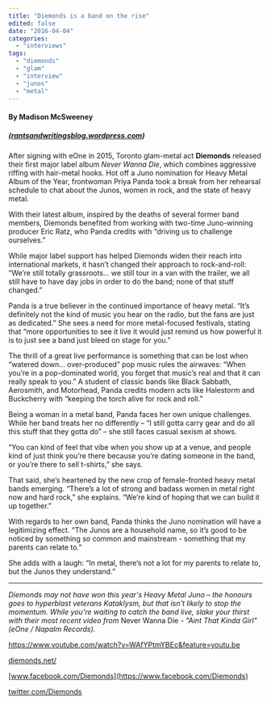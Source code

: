 ```yaml
---
title: "Diemonds is a band on the rise"
edited: false
date: "2016-04-04"
categories:
  - "interviews"
tags:
  - "diemonds"
  - "glam"
  - "interview"
  - "junos"
  - "metal"
---
```


#### By Madison McSweeney

##### ([rantsandwritingsblog.wordpress.com](http://rantsandwritingsblog.wordpress.com))

After signing with eOne in 2015, Toronto glam-metal act **Diemonds** released their first major label album _Never Wanna Die_, which combines aggressive riffing with hair-metal hooks. Hot off a Juno nomination for Heavy Metal Album of the Year, frontwoman Priya Panda took a break from her rehearsal schedule to chat about the Junos, women in rock, and the state of heavy metal.

With their latest album, inspired by the deaths of several former band members, Diemonds benefited from working with two-time Juno-winning producer Eric Ratz, who Panda credits with “driving us to challenge ourselves.”

While major label support has helped Diemonds widen their reach into international markets, it hasn’t changed their approach to rock-and-roll: “We’re still totally grassroots… we still tour in a van with the trailer, we all still have to have day jobs in order to do the band; none of that stuff changed.”

Panda is a true believer in the continued importance of heavy metal. “It’s definitely not the kind of music you hear on the radio, but the fans are just as dedicated.” She sees a need for more metal-focused festivals, stating that “more opportunities to see it live it would just remind us how powerful it is to just see a band just bleed on stage for you.”

The thrill of a great live performance is something that can be lost when “watered down… over-produced” pop music rules the airwaves: “When you’re in a pop-dominated world, you forget that music’s real and that it can really speak to you.” A student of classic bands like Black Sabbath, Aerosmith, and Motorhead, Panda credits modern acts like Halestorm and Buckcherry with “keeping the torch alive for rock and roll.”

Being a woman in a metal band, Panda faces her own unique challenges. While her band treats her no differently – “I still gotta carry gear and do all this stuff that they gotta do” – she still faces casual sexism at shows.

“You can kind of feel that vibe when you show up at a venue, and people kind of just think you’re there because you’re dating someone in the band, or you’re there to sell t-shirts,” she says.

That said, she’s heartened by the new crop of female-fronted heavy metal bands emerging. “There’s a lot of strong and badass women in metal right now and hard rock,” she explains. “We’re kind of hoping that we can build it up together.”

With regards to her own band, Panda thinks the Juno nomination will have a legitimizing effect. “The Junos are a household name, so it’s good to be noticed by something so common and mainstream - something that my parents can relate to.”

She adds with a laugh: “In metal, there’s not a lot for my parents to relate to, but the Junos they understand.”

* * *

_Diemonds may not have won this year's Heavy Metal Juno – the honours goes to hyperblast veterans Kataklysm, but that isn't likely to stop the momentum. While you're waiting to catch the band live, slake your thirst with their most recent video from_ Never Wanna Die _- "Aint That Kinda Girl" (eOne / Napalm Records)._

https://www.youtube.com/watch?v=WAfYPtmYBEc&feature=youtu.be

[diemonds.net/](http://diemonds.net/)

[www.facebook.com/Diemonds](https://www.facebook.com/Diemonds)

[twitter.com/Diemonds](https://twitter.com/Diemonds)
